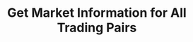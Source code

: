 ---
title: Get Market Information for All Trading Pairs
position_number: 7
type: get
description: /future/market/v1/public/q/tickers
parameters:
content_markdown: Note：This method does not require a signature.
left_code_blocks:
    -
        code_block: "public void getKLine() {\r\n\tString text = HttpUtil.get(URL + \"/data/api/future/market/v1/getKLine?market=btc_usdt&type=1min&since=0\");\r\n\tSystem.out.println(text);\r\n}"
        title: Java
        language: java
right_code_blocks:
    - code_block: |-
        {
          "error": {
            "code": "",
            "msg": ""
          },
          "msgInfo": "",
          "result": [
            {
              "a": "", //24h volume
              "c": "", //Latest price
              "h": "", //Highest price in 24 hours
              "l": "", //Lowest price in 24 hours
              "o": "", //The first transaction price 24 hours ago
              "r": "", //24h Price Fluctuation Limit
              "s": "", //Trading pair
              "t": 0, //Time
              "v": "" //24h turnover
            }
          ],
          "returnCode": 0
        }
      title: Response
      language: json
---
